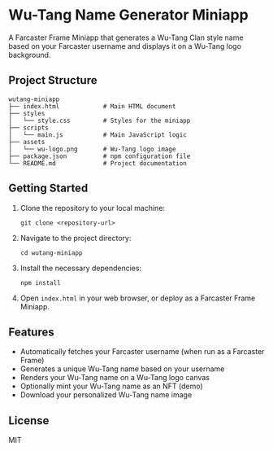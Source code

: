 # Wu-Tang Name Generator Miniapp

A Farcaster Frame Miniapp that generates a Wu-Tang Clan style name based on your Farcaster username and displays it on a Wu-Tang logo background.

## Project Structure

```
wutang-miniapp
├── index.html            # Main HTML document
├── styles
│   └── style.css         # Styles for the miniapp
├── scripts
│   └── main.js           # Main JavaScript logic
├── assets
│   └── wu-logo.png       # Wu-Tang logo image
├── package.json          # npm configuration file
└── README.md             # Project documentation
```

## Getting Started

1. Clone the repository to your local machine:
   ```
   git clone <repository-url>
   ```

2. Navigate to the project directory:
   ```
   cd wutang-miniapp
   ```

3. Install the necessary dependencies:
   ```
   npm install
   ```

4. Open `index.html` in your web browser, or deploy as a Farcaster Frame Miniapp.

## Features

- Automatically fetches your Farcaster username (when run as a Farcaster Frame)
- Generates a unique Wu-Tang name based on your username
- Renders your Wu-Tang name on a Wu-Tang logo canvas
- Optionally mint your Wu-Tang name as an NFT (demo)
- Download your personalized Wu-Tang name image

## License

MIT